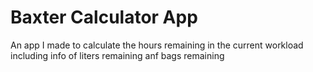 # Baxter Calculator App
An app I made to calculate the hours remaining in the current workload including info of liters remaining anf bags remaining
